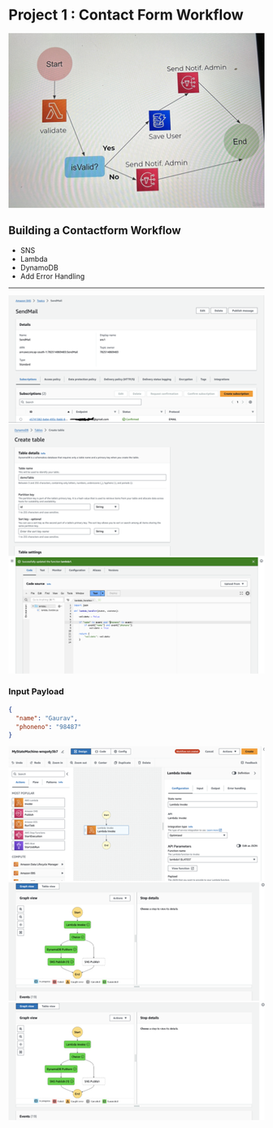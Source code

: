 # Project 1 : Contact Form Workflow

<img src="../images/contact-form.jpeg">


## Building a Contactform Workflow
- SNS
- Lambda
- DynamoDB
- Add Error Handling


<hr>

<img src="../images/proj1-sns.png">
<img src="../images/proj1-dynamodb.png">
<img src="../images/proj1-lambda.png">


### Input Payload
```json
{
  "name": "Gaurav",
  "phoneno": "98487"
}
```
<img src="../images/proj1-p1.png">
<img src="../images/proj1-p3.png">
<img src="../images/proj1-p3.png">

